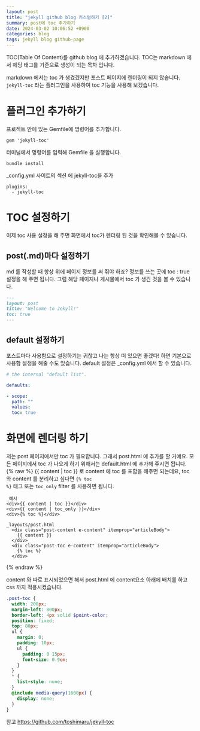 ```yaml
---
layout: post
title: "jekyll github blog 커스텀하기 [2]"
summary: post에 toc 추가하기
date: 2024-03-02 10:06:52 +0900
categories: blog
tags: jekyll blog github-page
---
```


TOC(Table Of Content)를 github blog 에 추가하겠습니다. TOC는 markdown 에서 헤딩 태그를 기준으로 생성이 되는 목차 입니다. 

markdown 에서는 toc 가 생겼겠지만 포스트 페이지에 렌더링이 되지 않습니다. <code>jekyll-toc</code> 라는 플러그인을 사용하여 toc 기능을 사용해 보겠습니다.

# 플러그인 추가하기

프로젝트 안에 있는 Gemfile에 명령어를 추가합니다.
```
gem 'jekyll-toc' 
```

터미널에서 명령어를 입력해 Gemfile 을 실행합니다.
```
bundle install
```
_config.yml 사이트의 섹션 에 jekyll-toc을 추가
```
plugins:
  - jekyll-toc
```

# TOC 설정하기
이제 toc 사용 설정을 해 주면 화면에서 toc가 렌더링 된 것을 확인해볼 수 있습니다.

## post(.md)마다 설정하기

md 를 작성할 때 항상 위에 페이지 정보를 써 줘야 하죠? 정보를 쓰는 곳에 toc : true 설정을 해 주면 됩니다.
그럼 해당 페이지나 게시물에서 toc 가 생긴 것을 볼 수 있습니다.
```markdown
---
layout: post
title: "Welcome to Jekyll!"
toc: true
---
```

## default 설정하기
포스트마다 사용함으로 설정하기는 귀찮고 나는 항상 떠 있으면 좋겠다! 하면 기본으로 사용함 설정을 해줄 수도 있습니다. default 설정은 _config.yml 에서 할 수 있습니다.

```yml
# the internal "default list".

defaults:

- scope:
  path: ""
  values:
  toc: true
```

# 화면에 렌더링 하기
저는 post 페이지에서만 toc 가 필요합니다. 그래서 post.html 에 추가를 할 거예요. 모든 페이지에서 toc 가 나오게 하기 위해서는 default.html 에 추가해 주시면 됩니다. {% raw %} {{ content | toc }} 로 content 에 toc 를 포함을 해주면 되는데요, toc 와 content 를 분리하고 싶다면 <code>{% toc %}</code> 태그 또는 <code>toc_only</code> filter 를 사용하면 됩니다.

```
_예시
<div>{{ content | toc }}</div>
<div>{{ content | toc_only }}</div>
<div>{% toc %}</div>

_layouts/post.html
  <div class="post-content e-content" itemprop="articleBody">
    {{ content }}
  </div>
  <div class="post-toc e-content" itemprop="articleBody">
    {% toc %}
  </div>
```
{% endraw %}

content 와 따로 표시되었으면 해서 post.html 에 content요소 아래에 배치를 하고 css 까지 적용시켰습니다.
```scss
.post-toc {
  width: 200px;
  margin-left: 800px;
  border-left: 4px solid $point-color;
  position: fixed;
  top: 80px;
  ul {
    margin: 0;
    padding: 10px;
    ul {
      padding: 0 15px;
      font-size: 0.9em;
    }
  }
  * {
    list-style: none;
  }
  @include media-query(1600px) {
    display: none;
  }
}
```

참고 https://github.com/toshimaru/jekyll-toc
